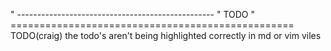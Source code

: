 " -------------------------------------------------
"   TODO
" =================================================
 TODO(craig) the todo's aren't being highlighted correctly in md or vim viles
 
  
  
  
  
